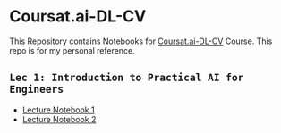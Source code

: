 # Coursat.ai-DL-CV

This Repository contains Notebooks for [Coursat.ai-DL-CV](https://www.youtube.com/playlist?list=PLX2D7RnWrLv5f13RK5XvjZ_BMDKBqWriD) Course. This repo is for my personal reference.

## `Lec 1: Introduction to Practical AI for Engineers`

* [Lecture Notebook 1](https://github.com/MohamedBadwy360/Coursat.ai-DL-CV/blob/main/Lec%201%20Introduction%20to%20Practical%20AI%20for%20Engineers/01_IPython.ipynb)
* [Lecture Notebook 2](https://github.com/MohamedBadwy360/Coursat.ai-DL-CV/blob/main/Lec%201%20Introduction%20to%20Practical%20AI%20for%20Engineers/CV_Semantic_Gap_lec1.ipynb)
